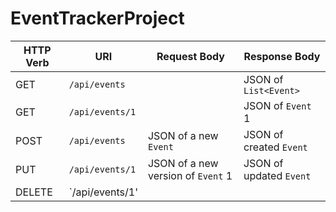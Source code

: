 # EventTrackerProject


| HTTP Verb | URI                  | Request Body                       | Response Body           |
|-----------|----------------------|------------------------------------|-------------------------|
| GET       | `/api/events`        |                                    | JSON of `List<Event>`   |
| GET       | `/api/events/1`      |                                    | JSON of `Event` 1       |
| POST      | `/api/events`        | JSON of a new `Event`              | JSON of created `Event` |
| PUT       | `/api/events/1`      | JSON of a new version of `Event` 1 | JSON of updated `Event` |
| DELETE    | `/api/events/1'      |                                    |                         |
